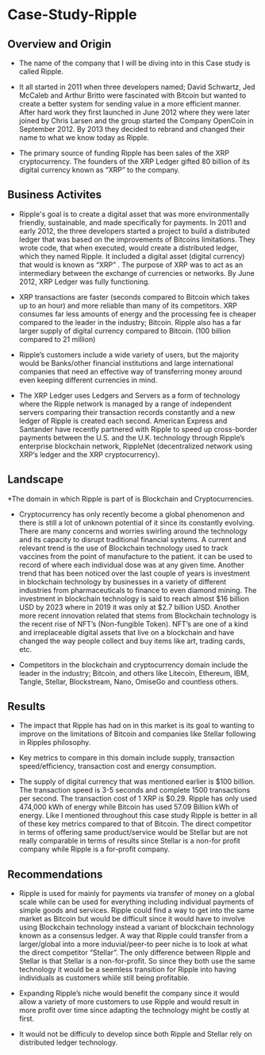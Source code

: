 # Case-Study-Ripple

## Overview and Origin

* The name of the company that I will be diving into in this Case study is called Ripple.

* It all started in 2011 when three developers named; David Schwartz, Jed McCaleb and Arthur Britto were fascinated with Bitcoin but wanted to create a better system for sending value in a more efficient manner. After hard work they first launched in June 2012 where they were later joined by Chris Larsen and the group started the Company OpenCoin in September 2012. By 2013 they decided to rebrand and changed their name to what we know today as Ripple. 

* The primary source of funding Ripple has been sales of the XRP cryptocurrency. The founders of the XRP Ledger gifted 80 billion of its digital currency known as “XRP” to the company.

## Business Activites

* Ripple's goal is to create a digital asset that was more environmentally friendly, sustainable, and made specifically for payments.  In 2011 and early 2012, the three developers started a project to build a distributed ledger that was based on the improvements of Bitcoins limitations. They wrote code, that when executed, would create a distributed ledger, which they named Ripple. It included a digital asset (digital currency) that would is known as “XRP” . The purpose of XRP was to act as an intermediary between the exchange of currencies or networks. By June 2012, XRP Ledger was fully functioning.  

* XRP transactions are faster (seconds compared to Bitcoin which takes up to an hour) and more reliable than many of its competitors. XRP consumes far less amounts of energy and the processing fee is cheaper compared to the leader in the industry; Bitcoin. Ripple also has a far larger supply of digital currency compared to Bitcoin. (100 billion compared to 21 million) 

* Ripple’s customers include a wide variety of users, but the majority would be Banks/other financial institutions and large international companies that need an effective way of transferring money around even keeping different currencies in mind.  

* The XRP Ledger uses Ledgers and Servers as a form of technology where the Ripple network is managed by a range of independent servers comparing their transaction records constantly and a new ledger of Ripple is created each second.   American Express and Santander have recently partnered with Ripple to speed up cross-border payments between the U.S. and the U.K. technology through Ripple’s enterprise blockchain network, RippleNet (decentralized network using XRP’s ledger and the XRP cryptocurrency).

## Landscape

*The domain in which Ripple is part of is Blockchain and Cryptocurrencies. 

* Cryptocurrency has only recently become a global phenomenon and there is still a lot of unknown potential of it since its constantly evolving. There are many concerns and worries swirling around the technology and its capacity to disrupt traditional financial systems. A current and relevant trend is the use of Blockchain technology used to track vaccines from the point of manufacture to the patient. it can be used to record of where each individual dose was at any given time. Another trend that has been noticed over the last couple of years is investment in blockchain technology by businesses in a variety of different industries from pharmaceuticals to finance to even diamond mining. The investment in blockchain technology is said to reach almost $16 billion USD by 2023 where in 2019 it was only at $2.7 billion USD. Another more recent innovation related that stems from Blockchain technology is the recent rise of NFT’s (Non-fungible Token). NFT’s are one of a kind and irreplaceable digital assets that live on a blockchain and have changed the way people collect and buy items like art, trading cards, etc. 

* Competitors in the blockchain and cryptocurrency domain include the leader in the industry; Bitcoin, and others like Litecoin, Ethereum, IBM, Tangle, Stellar, Blockstream, Nano, OmiseGo and countless others. 

## Results

* The impact that Ripple has had on in this market is its goal to wanting to improve on the limitations of  Bitcoin and companies like Stellar following in Ripples philosophy. 

* Key metrics to compare in this domain include supply, transaction speed/efficiency, transaction cost and energy consumption.

* The supply of digital currency that was mentioned earlier is $100 billion. The transaction speed is 3-5 seconds and complete 1500 transactions per second. The transaction cost of 1 XRP is $0.29. Ripple has only used 474,000 kWh of energy while Bitcoin has used 57.09 Billion kWh of energy. Like I mentioned throughout this case study Ripple is better in all of these key metrics compared to that of Bitcoin. The direct competitor in terms of offering same product/service would be Stellar but are not really comparable in terms of results since Stellar is a non-for profit company while Ripple is a for-profit company. 

## Recommendations

* Ripple is used for mainly for payments via transfer of money on a global scale while can be used for everything including individual payments of simple goods and services. Ripple could find a way to get into the same market as Bitcoin but would be difficult since it would have to involve using Blockchain technology instead a variant of blockchain technology known as a consensus ledger.  A way that Ripple could transfer from a larger/global into a more induvial/peer-to peer niche is to look at what the direct competitor “Stellar”. The only  difference between Ripple and Stellar is that Stellar is a non-for-profit. So since they both use the same technology it would be a seemless transition for Ripple into having individuals as customers whiile still being profitable.

* Expanding Ripple’s niche would benefit the company since it would allow a variety of more customers to use Ripple and would result in more profit over time since adapting the technology might be costly at first. 

* It would not be difficuly to develop since both Ripple and Stellar rely on distributed ledger technology. 

